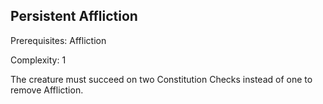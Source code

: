 ## Persistent Affliction

Prerequisites: Affliction

Complexity: 1

The creature must succeed on two Constitution Checks instead of one to remove Affliction.